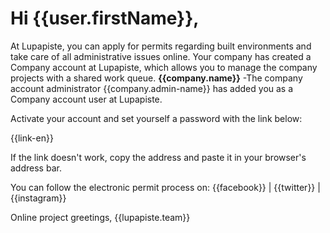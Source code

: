 # Hi {{user.firstName}},

At Lupapiste, you can apply for permits regarding built environments and take care of all administrative issues online. Your company has created a Company account at Lupapiste, which allows you to manage the company projects with a shared work queue. **{{company.name}}** -The company account administrator {{company.admin-name}} has added you as a Company account user at Lupapiste.

Activate your account and set yourself a password with the link below:

{{link-en}}

If the link doesn't work, copy the address and paste it in your browser's address bar.     

You can follow the electronic permit process on: {{facebook}} | {{twitter}} | {{instagram}}

Online project greetings,
{{lupapiste.team}}
